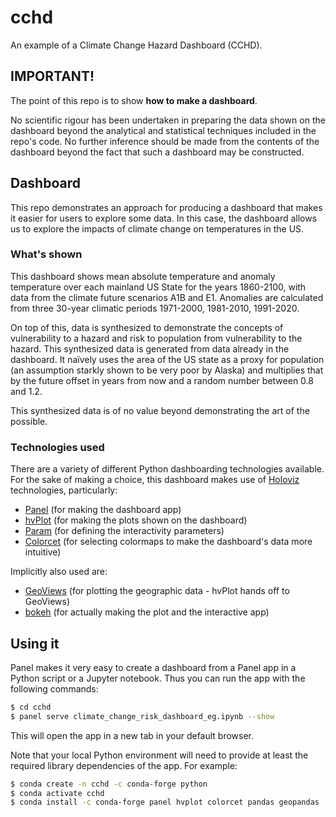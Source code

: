 # cchd
An example of a Climate Change Hazard Dashboard (CCHD).

## IMPORTANT!
The point of this repo is to show **how to make a dashboard**. 

No scientific rigour has been undertaken in preparing the data shown on the dashboard beyond the analytical and statistical techniques included in the repo's code. No further inference should be made from the contents of the dashboard beyond the fact that such a dashboard may be constructed.

## Dashboard

This repo demonstrates an approach for producing a dashboard that makes it easier for users to explore some data. In this case, the dashboard allows us to explore the impacts of climate change on temperatures in the US.

### What's shown

This dashboard shows mean absolute temperature and anomaly temperature over each mainland US State for the years 1860-2100, with data from the climate future scenarios A1B and E1. Anomalies are calculated from three 30-year climatic periods 1971-2000, 1981-2010, 1991-2020.

On top of this, data is synthesized to demonstrate the concepts of vulnerability to a hazard and risk to population from vulnerability to the hazard. This synthesized data is generated from data already in the dashboard. It naïvely uses the area of the US state as a proxy for population (an assumption starkly shown to be very poor by Alaska) and multiplies that by the future offset in years from now and a random number between 0.8 and 1.2.

This synthesized data is of no value beyond demonstrating the art of the possible.

### Technologies used

There are a variety of different Python dashboarding technologies available. For the sake of making a choice, this dashboard makes use of [Holoviz](https://holoviz.org/index.html) technologies, particularly:

* [Panel](https://panel.pyviz.org/) (for making the dashboard app)
* [hvPlot](https://hvplot.pyviz.org/) (for making the plots shown on the dashboard)
* [Param](https://param.pyviz.org/) (for defining the interactivity parameters)
* [Colorcet](https://colorcet.pyviz.org/) (for selecting colormaps to make the dashboard's data more intuitive)

Implicitly also used are:

* [GeoViews](http://geoviews.org/) (for plotting the geographic data - hvPlot hands off to GeoViews)
* [bokeh](https://bokeh.org/) (for actually making the plot and the interactive app)

## Using it

Panel makes it very easy to create a dashboard from a Panel app in a Python script or a Jupyter notebook. Thus you can run the app with the following commands:

```bash
$ cd cchd
$ panel serve climate_change_risk_dashboard_eg.ipynb --show
```

This will open the app in a new tab in your default browser.

Note that your local Python environment will need to provide at least the required library dependencies of the app. For example:

```bash
$ conda create -n cchd -c conda-forge python
$ conda activate cchd
$ conda install -c conda-forge panel hvplot colorcet pandas geopandas
```